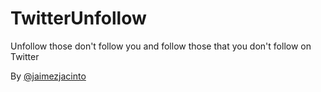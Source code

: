 # TwitterUnfollow
 Unfollow those don't follow you and follow those that you don't follow on Twitter


By [@jaimezjacinto](https://twitter.com/JaimezJacinto)